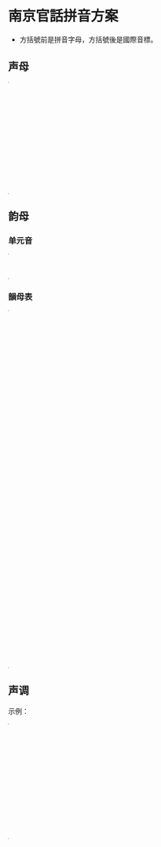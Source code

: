 # 南京官話拼音方案

- 方括號前是拼音字母，方括號後是國際音標。

## 声母

<table style="width:1px; white-space:nowrap; text-align:center;">
  <tr>
    <td><span style="font-size:2em;">b [p]</span> 把</td>
    <td><span style="font-size:2em;">p [pʰ]</span> 怕</td>
    <td><span style="font-size:2em;">m [m]</span> 麻</td>
    <td><span style="font-size:2em;">f [f]</span> 法</td>
  </tr>
  <tr>
    <td><span style="font-size:2em;">d [t]</span> 大</td>
    <td><span style="font-size:2em;">t [tʰ]</span> 他</td>
    <td><span style="font-size:2em;">l [l]</span> 拉</td>
    <td></td>
  </tr>
  <tr>
    <td><span style="font-size:2em;">g [k]</span> 嘎</td>
    <td><span style="font-size:2em;">k [kʰ]</span> 卡</td>
    <td><span style="font-size:2em;">h [h]</span> 哈</td>
    <td></td>
  </tr>
  <tr>
    <td><span style="font-size:2em;">z [ts]</span> 砸</td>
    <td><span style="font-size:2em;">c [tsʰ]</span> 擦</td>
    <td><span style="font-size:2em;">s [s]</span> 撒</td>
    <td></td>
  </tr>
  <tr>
    <td><span style="font-size:2em;">z [ʈʂ]</span> 渣</td>
    <td><span style="font-size:2em;">c [ʈʂʰ]</span> 差</td>
    <td><span style="font-size:2em;">s [ʂ]</span> 沙</td>
    <td><span style="font-size:2em;">r [ʐ]</span> 日</td>
  </tr>
</table>

## 韵母

### 单元音

<table style="width:1px; white-space:nowrap; text-align:center;">
  <tr>
    <td><span style="font-size:2em;">a [a]</span>  啊</td>
	<td><span style="font-size:2em;">ä [ɛ]</span>  哎</td>
	<td><span style="font-size:2em;">e [e]</span>  車的韻母</td>
    <td><span style="font-size:2em;">i [i]</span>  衣</td>
	<td><span style="font-size:2em;">ao [ɔ]</span>  奧</td>
	<td><span style="font-size:2em;">o [o]</span>  我</td>
    <td><span style="font-size:2em;">u [u]</span>  污</td>
	<td><span style="font-size:2em;">ü [y]</span>  雨</td>
    <td><span style="font-size:2em;">y [ɿ]</span>  思的韻母</td>
    <td><span style="font-size:2em;">r [ʅ]</span>  日</td>
  </tr>
</table>

### 韻母表

<table style="width:1px; white-space:nowrap; text-align:center;">
  <tr>  
	<td></td>
    <td>	
		<span style="font-size:2em;">i [i]</span>  衣
	</td>
    <td>
      <span style="font-size:2em;">u [u]</span>  污
	</td>
    <td>
      <span style="font-size:2em;">ü [y]</span>  雨 
    </td>	
  </tr>
  <tr>
    <td><span style="font-size:2em;">a [a]</span>  啊</td>
    <td>
      <span style="font-size:2em;">ia [ia]</span> 丫
	</td>
    <td>
      <span style="font-size:2em;">ua [ua]</span> 哇  
    </td>
	<td></td>
  </tr>
  <tr>
    <td>
		<span style="font-size:2em;">ä [ɛ]</span>  哎
	</td>
    <td>
      <span style="font-size:2em;">iä [iɛ]</span> 也
	</td>
    <td>
      <span style="font-size:2em;">uä [uɛ]</span> 外	  
    </td>
	<td>      
	  <span style="font-size:2em;">üä [uɛ]</span> 月	  
    </td>
  </tr>
  
  <tr>
    <td>
		<span style="font-size:2em;">e [e]</span>  車的韻母
	</td>
    <td></td>
    <td></td>
	<td></td>
  </tr>
  <tr>
    <td>
		<span style="font-size:2em;">ei [ei]</span> 眉的韻母
	</td>
    <td></td>
    <td>
      <span style="font-size:2em;">uei [uei]</span> 威	  
    </td>
	<td></td>
  </tr>
  <tr>
    <td>	
		<span style="font-size:2em;">ao [ɔ]</span>  奧	
	</td>
    <td>
		<span style="font-size:2em;">iao [iɔ]</span> 腰	  	
	</td>
    <td></td>
	<td></td>
  </tr>
  
  <tr>
    <td>		
		<span style="font-size:2em;">ou [əɯ]</span> 歐
	</td>
    <td>
		<span style="font-size:2em;">iou [iəɯ]</span> 由	  	
	</td>
    <td></td>
	<td></td>
  </tr>
  <tr>
    <td>
		<span style="font-size:2em;">o [o]</span>  我
	</td>
    <td>
		<span style="font-size:2em;">io [io]</span> 岳	  	
	</td>
    <td></td>
	<td></td>
  </tr>
  <tr>
    <td><span style="font-size:2em;">ang [ã]</span> 安	  	</td>
    <td>
		<span style="font-size:2em;">iang [iã]</span> 央	  	
	</td>
    <td>
		<span style="font-size:2em;">uang [uã]</span> 完	  	
	</td>
	<td></td>
  </tr>
  <tr>
    <td><span style="font-size:2em;">än [ɛ̃]</span> 限的韻母	  	</td>
    <td>
		<span style="font-size:2em;">iän [iɛ̃]</span> 淹	  	
	</td>
    <td></td>
	<td>
	<span style="font-size:2em;">üän [yɛ̃]</span> 冤	  	
	</td>
  </tr>
  <tr>
    <td>
		<span style="font-size:2em;">in [in]</span> 音	  	
	</td>
    <td>
	</td>
    <td></td>
	<td>
		<span style="font-size:2em;">üin [yin]</span> 云
	</td>
  </tr>
  <tr>
    <td>
		<span style="font-size:2em;">ong [oŋ]</span> 嗡	  	
	</td>
    <td>
		<span style="font-size:2em;">iong [ioŋ]</span> 容
	</td>
    <td></td>
	<td>		
	</td>
  </tr>
  <tr>
    <td>
		<span style="font-size:2em;">en [ə̃ ]</span> 恩	  	
	</td>
    <td></td>
    <td>
		<span style="font-size:2em;">uen [uə̃ ]</span> 文
	</td>
	<td>		
	</td>
  </tr>
  <tr>
    <td>		
		<span style="font-size:2em;">er [ɚ]</span>  而	  
	</td>
    <td></td>
    <td></td>
	<td></td>
  </tr>
  <tr>
    <td>		
		<span style="font-size:2em;">y [ɿ]</span>  思的韻母	    	
	</td>
    <td></td>
    <td></td>
	<td></td>
  </tr>
  <tr>
    <td>
		<span style="font-size:2em;">r [ʅ]</span>  日
	</td>
    <td></td>
    <td></td>
	<td></td>
  </tr>
</table>

## 声调

示例：

<table style="width:1px; white-space:nowrap; text-align:center;">
  <tr>
	<td>調名</td>
    <td><span style="font-size:2em;">陰平</span></td>
	<td><span style="font-size:2em;">陽平</span></td>
    <td><span style="font-size:2em;">上</span></td>
    <td><span style="font-size:2em;">去</span></td>
    <td><span style="font-size:2em;">入</span></td>
  </tr>
  <tr>
	<td>調值</td>
    <td><span style="font-size:2em;">31[˧˩]</span></td>
	<td><span style="font-size:2em;">13[˩˧]</span></td>
    <td><span style="font-size:2em;">212[˨˩˨]</span></td>
    <td><span style="font-size:2em;">44[˦˦]</span></td>
    <td><span style="font-size:2em;">5[˥]</span></td>
  </tr>
  <tr>
	<td>例字組一</td>
    <td><span style="font-size:2em;">i¹</span> 衣</td>
    <td><span style="font-size:2em;">i²</span> 移</td>
    <td><span style="font-size:2em;">i³</span> 已</td>
    <td><span style="font-size:2em;">i⁴</span> 意</td>
	<td><span style="font-size:2em;">i⁵</span> 一</td>
  </tr>  
  <tr>
    <td>例字組二</td>
    <td><span style="font-size:2em;">shr¹</span> 詩</td>
    <td><span style="font-size:2em;">shr²</span> 時</td>
    <td><span style="font-size:2em;">shr³</span> 使</td>
    <td><span style="font-size:2em;">shr⁴</span> 是</td>
	<td><span style="font-size:2em;">shr⁵</span> 十</td>
  </tr>
  <tr>
    <td>例字組三</td>
    <td><span style="font-size:2em;">cä¹</span> 猜</td>
    <td><span style="font-size:2em;">cä²</span> 才</td>
    <td><span style="font-size:2em;">cä³</span> 踩</td>
    <td><span style="font-size:2em;">cä⁴</span> 菜</td>
	<td><span style="font-size:2em;">cä⁵</span> 測</td>
  </tr>
</table>
